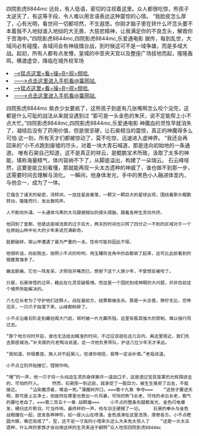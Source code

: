 四院影虎8844mc    远处，有人低语，密切的注视着这里。众人都很吃惊，熊孩子太逆天了，有这等手段，令人难以用言语表达这种震惊的心情。    “我脸皮怎么厚了，心有光明，看世间一切都坦然，不生遐思。你刚才脑子里在转什么坏念头要不本着我不入地狱谁入地狱的大无畏、大慈悲精神，让我满足你的不良念头，解救你于苦海中。”四院影虎8844mc,四院影虎8844mc,乐爱通电影    据传，每到乱世，大域间必有碰撞，各域间会有神级擂台战，到时候这可不是一域争雄，而是多域大战。起初，所有人都有点发懵，皇城的中垩央天宫以及整座广场拔地而起，隆隆轰鸣，横渡虚空，降临在城外校军场

<li><a href="http://przyjk967.cc103.xyz/#md_1026">-->猛点这里=看=操=B=视=频哈.</a></li>
<li><a href="http://przyjk967.cc103.xyz/#md_1026">--->点击这里进入手机看@簧网站.</a></li>





<li><a href="http://przyjk967.cc103.xyz/#md_1026">-->猛点这里=看=操=B=视=频哈.</a></li>
<li><a href="http://przyjk967.cc103.xyz/#md_1026">--->点击这里进入手机看@簧网站.</a></li>



四院影虎8844mc    紫衣少女要疯了，这熊孩子到底有几张嘴啊怎么咬个没完，这都是什么可耻的战法从来就没遇到过    “那可是一头金色的朱厌，说不定能帮上小不点大忙。”四院影虎8844mc,四院影虎8844mc,乐爱通电影    神魔血的灵性早就消失了，凝结后没有了药用价值，但是很坚硬，让石昊相当的震惊，真正的神魔得多么可怕
    这一刻，所有天才们都被惊动了，莫不吃惊，迅速进入虚神界。    “我还会再回来的”小不点跑到废墟的尽头，对着一块大青石喊道，那是连向初始地的一条通道。    唯有石昊自己知道，这不是真正的祥云，是鲲鹏宝术所致，汲取了太多的神能，堪称海量精气，体内容纳不下了，从脚底溢出，构建了一朵瑞云。    石云峰哑然，这要是能立刻看懂，那就能再现一头太古遗种的神威了，谁也做不到那一步，这需要时间去理解与消化。    一瞬间，他身体发光，手中的黑色小人融进体垩内，与他合一，成为了一体。

    它蕴含了诸天的秘密，流转间，一挂挂星辰垂落，一颗又一颗巨大的星球出现，围绕着那头鲲鹏转动，隆隆而行，发出轰鸣声。

    人不断向外涌，一头通体乌黑的大鸟跟做贼似的探头探脑，跟着各种生灵向外挤。

    他回到了皇都，但是这座城池真的过于巨大，两天的时间也只转了四分之一不到的区域对于一个在原始山林中长大的少年来说充满新奇。

    脏腑破碎，穿山甲遭遇了最为严重的一击，性命可能将因此不保。

    他很听话，向前跑去，按照小不点的吩咐，用玉罐将龙角中的血都收了起来，这可比此前看到的银鹿茸强多了。

    螭龙剧痛，它也一阵发呆，才刚张开嘴而已，想吞下这个人族少年，不曾想反被咬了。

    只是，石昊体悟的过早，藉此在化灵突破极境。而这是一个困扰到成神期的大问题，并非目前这个境界所能解决的。

    六七位长老为了守护他们这群人，战在最前方，结果都被击杀。那是一头古兽，狰狞无比，恐怖滔天，一只爪子拍落下来，山峰都粉碎了。

    小不点沿着石阶走到藏经阁大门前，顿时被一片光幕所阻，这里有极其强大的禁制，难以强行闯过去。

    “那个地方何时开启，谁也无法给出精准的时间，不过应该就在这几日内，离这里很近，我们先去那座城池。”补天阁的元老陶冶说道，这一次他负责带队，护送几位少年天才来此。

    “我知道，你很委屈，族人对不起昊儿，但请你相信，我等一定会补偿。”老祖说道。

    小不点立刻开始捶它，铿锵作响。

    “噗”的一声，他一爪子将一头纯血生灵的身体撕开一道血口子，这是透过宝具笼罩的光辉探进去的，可怕的吓人。    然而，石昊刚一到近前，就承受了一股巨力，被生生推拒了出去，不能接近。    “沾染魔须者，难逃一死。”蒲魔树开口。===第十九章 争夺===    “这孩子要逆天啊，那可是上古净土，他居然在哪里也惹出一片风暴，可怜的熊飞长老，可怜的卓云长老，都气的要吐老血了。===第二百五十一章 战群雄===    小不点的整条右腿都发光，金色闪电爆发，横扫这片箭羽，叮当作响，最终砰的一声，他与羽王硬撼了一记。    石昊的拳头与金色战戟撞在一起，迸发各种神符，如一座火山在喷涌，金色浪涛在这里浩荡，席卷各方。小不点瞪圆大眼，嘴巴张成了“，型，这不足一寸高的小塔来头这么大未免太惊人了    “这是一头太古遗种，什么样的家族才会动用这样的生灵来送子嗣啊”众人吃惊四院影虎8844mc

